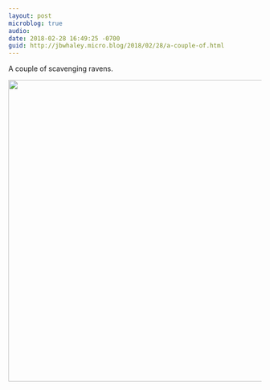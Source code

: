 ```yaml
---
layout: post
microblog: true
audio: 
date: 2018-02-28 16:49:25 -0700
guid: http://jbwhaley.micro.blog/2018/02/28/a-couple-of.html
---
```

A couple of scavenging ravens.

<img src="http://www.jarrodwhaley.com/uploads/2018/a3705dfd35.jpg" width="600" height="599" />
